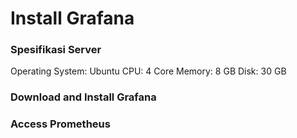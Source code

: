 # Install Grafana

### Spesifikasi Server
Operating System: Ubuntu
CPU: 4 Core
Memory: 8 GB
Disk: 30 GB

### Download and Install Grafana
### Access Prometheus